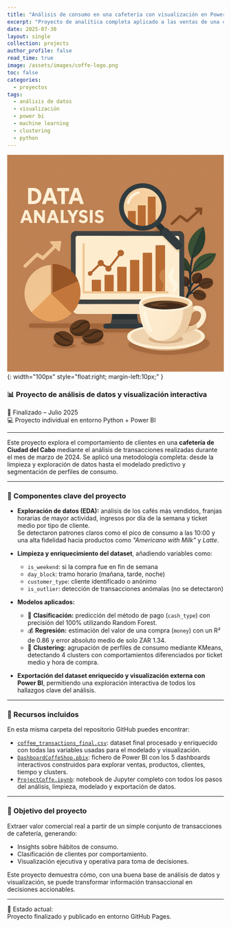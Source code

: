 ```yaml
---
title: "Análisis de consumo en una cafetería con visualización en Power BI"
excerpt: "Proyecto de analítica completa aplicado a las ventas de una cafetería. Incluye análisis exploratorio, modelos predictivos y dashboards interactivos en Power BI."
date: 2025-07-30
layout: single
collection: projects
author_profile: false
read_time: true
image: /assets/images/coffe-logo.png
toc: false
categories:
  - proyectos
tags:
  - análisis de datos
  - visualización
  - power bi
  - machine learning
  - clustering
  - python
---
```


![Logo Café](/assets/images/coffe-logo.png){: width="100px" style="float:right; margin-left:10px;" }

### 📊 Proyecto de análisis de datos y visualización interactiva  
📅 Finalizado – Julio 2025  
💻 Proyecto individual en entorno Python + Power BI

---

Este proyecto explora el comportamiento de clientes en una **cafetería de Ciudad del Cabo** mediante el análisis de transacciones realizadas durante el mes de marzo de 2024. Se aplicó una metodología completa: desde la limpieza y exploración de datos hasta el modelado predictivo y segmentación de perfiles de consumo.

---

### 🧠 Componentes clave del proyecto

- **Exploración de datos (EDA):** análisis de los cafés más vendidos, franjas horarias de mayor actividad, ingresos por día de la semana y ticket medio por tipo de cliente.  
  Se detectaron patrones claros como el pico de consumo a las 10:00 y una alta fidelidad hacia productos como *"Americano with Milk"* y *Latte*.

- **Limpieza y enriquecimiento del dataset**, añadiendo variables como:
  - `is_weekend`: si la compra fue en fin de semana
  - `day_block`: tramo horario (mañana, tarde, noche)
  - `customer_type`: cliente identificado o anónimo
  - `is_outlier`: detección de transacciones anómalas (no se detectaron)

- **Modelos aplicados:**
  - 🔢 **Clasificación:** predicción del método de pago (`cash_type`) con precisión del 100% utilizando Random Forest.
  - 💰 **Regresión:** estimación del valor de una compra (`money`) con un R² de 0.86 y error absoluto medio de solo ZAR 1.34.
  - 🧩 **Clustering:** agrupación de perfiles de consumo mediante KMeans, detectando 4 clusters con comportamientos diferenciados por ticket medio y hora de compra.

- **Exportación del dataset enriquecido y visualización externa con Power BI**, permitiendo una exploración interactiva de todos los hallazgos clave del análisis.

---

### 📁 Recursos incluidos

En esta misma carpeta del repositorio GitHub puedes encontrar:

- [`coffee_transactions_final.csv`](/_projects/project-coffe/coffee_transactions_final.csv): dataset final procesado y enriquecido con todas las variables usadas para el modelado y visualización.
- [`DashboardCoffeShop.pbix`](/_projects/project-coffe/DashboardCoffeShop.pbix): fichero de Power BI con los 5 dashboards interactivos construidos para explorar ventas, productos, clientes, tiempo y clusters.
- [`ProjectCoffe.ipynb`](/_projects/project-coffe/ProjectCoffe.ipynb): notebook de Jupyter completo con todos los pasos del análisis, limpieza, modelado y exportación de datos.

---

### 🎯 Objetivo del proyecto

Extraer valor comercial real a partir de un simple conjunto de transacciones de cafetería, generando:
- Insights sobre hábitos de consumo.
- Clasificación de clientes por comportamiento.
- Visualización ejecutiva y operativa para toma de decisiones.

Este proyecto demuestra cómo, con una buena base de análisis de datos y visualización, se puede transformar información transaccional en decisiones accionables.

---

📌 Estado actual:  
Proyecto finalizado y publicado en entorno GitHub Pages.
